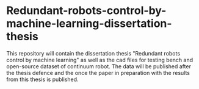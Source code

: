 # Redundant-robots-control-by-machine-learning-dissertation-thesis

This repository will contain the dissertation thesis "Redundant robots control by machine learning" as well as the cad files for testing bench and open-source dataset of continuum robot.
The data will be published after the thesis defence and the once the paper in preparation with the results from this thesis is published. 
